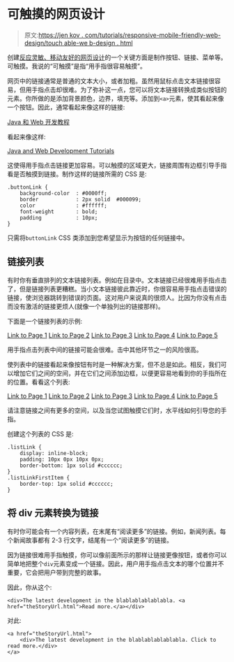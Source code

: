 # 可触摸的网页设计

> 原文:[https://jen kov . com/tutorials/responsive-mobile-friendly-web-design/touch able-we b-design . html](https://jenkov.com/tutorials/responsive-mobile-friendly-web-design/touchable-web-design.html)

创建[反应灵敏、移动友好的网页设计](/responsive-mobile-friendly-web-design/index.html)的一个关键方面是制作按钮、链接、菜单等。可触摸。我说的“可触摸”是指“用手指很容易触摸”。

网页中的链接通常是普通的文本大小，或者加粗。虽然用鼠标点击文本链接很容易，但用手指点击却很难。为了弥补这一点，您可以将文本链接转换成类似按钮的元素。你所做的是添加背景颜色，边界，填充等。添加到`<a>`元素，使其看起来像一个按钮。因此，通常看起来像这样的链接:

[Java 和 Web 开发教程](http://tutorials.jenkov.com)

看起来像这样:

 [Java and Web Development Tutorials](http://tutorials.jenkov.com)

这使得用手指点击链接更加容易。可以触摸的区域更大，链接周围有边框引导手指看是否触摸到链接。制作这样的链接所需的 CSS 是:

```
.buttonLink {
    background-color  : #0000ff;
    border            : 2px solid  #000099;
    color             : #ffffff;
    font-weight       : bold;
    padding           : 10px;
}

```

只需将`buttonLink` CSS 类添加到您希望显示为按钮的任何链接中。

## 链接列表

有时你有垂直排列的文本链接列表。例如在目录中。文本链接已经很难用手指点击了，但是链接列表更糟糕。当小文本链接彼此靠近时，你很容易用手指点击错误的链接，使浏览器跳转到错误的页面。这对用户来说真的很烦人。比因为你没有点击而没有激活的链接更烦人(就像一个单独列出的链接那样)。

下面是一个链接列表的示例:

[Link to Page 1](#)
[Link to Page 2](#)
[Link to Page 3](#)
[Link to Page 4](#)
[Link to Page 5](#)

用手指点击列表中间的链接可能会很难。击中其他环节之一的风险很高。

使列表中的链接看起来像按钮有时是一种解决方案，但不总是如此。相反，我们可以增加它们之间的空间，并在它们之间添加边框，以便更容易地看到你的手指所在的位置。看看这个列表:

[Link to Page 1](#)
[Link to Page 2](#)
[Link to Page 3](#)
[Link to Page 4](#)
[Link to Page 5](#)

请注意链接之间有更多的空间，以及当您试图触摸它们时，水平线如何引导您的手指。

创建这个列表的 CSS 是:

```
.listLink {
    display: inline-block;
    padding: 10px 0px 10px 0px;
    border-bottom: 1px solid #cccccc;
}
.listLinkFirstItem {
    border-top: 1px solid #cccccc;
}

```

## 将 div 元素转换为链接

有时你可能会有一个内容列表，在末尾有“阅读更多”的链接。例如，新闻列表。每个新闻故事都有 2-3 行文字，结尾有一个“阅读更多”的链接。

因为链接很难用手指触摸，你可以像前面所示的那样让链接更像按钮，或者你可以简单地把整个`div`元素变成一个链接。因此，用户用手指点击文本的哪个位置并不重要，它会把用户带到完整的故事。

因此，你从这个:

```
<div>The latest development in the blablablablablabla. <a href="theStoryUrl.html">Read more.</a></div>

```

对此:

```
<a href="theStoryUrl.html">
    <div>The latest development in the blablablablablabla. Click to read more.</div>
</a>    

```